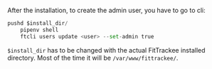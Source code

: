 After the installation, to create the admin user, you have to go to cli:

```python
pushd $install_dir/
    pipenv shell
    ftcli users update <user> --set-admin true
```


`$install_dir` has to be changed with the actual FitTrackee installed directory. Most of the time it will be `/var/www/fittrackee/`.
